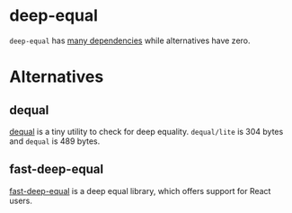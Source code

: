 # deep-equal

`deep-equal` has [many dependencies](https://npmgraph.js.org/?q=deep-equal) while alternatives have zero.

# Alternatives

## dequal

[dequal](https://www.npmjs.com/package/dequal) is a tiny utility to check for deep equality. `dequal/lite` is 304 bytes and `dequal` is 489 bytes.

## fast-deep-equal

[fast-deep-equal](https://www.npmjs.com/package/fast-deep-equal) is a deep equal library, which offers support for React users.
